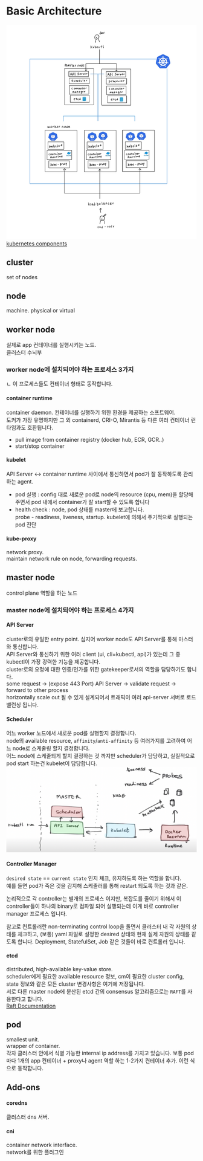 Basic Architecture
==================
![k8s-architecture](../image/k8s-architecture.jpg)
[kubernetes components](https://kubernetes.io/docs/concepts/overview/components)

cluster
-------
set of nodes

node
----
machine. physical or virtual

worker node
-----------
실제로 app 컨테이너를 실행시키는 노드.   
클러스터 수뇌부

### worker node에 설치되어야 하는 프로세스 3가지
ㄴ 이 프로세스들도 컨테이너 형태로 동작합니다.

#### container runtime 
container daemon. 컨테이너를 실행하기 위한 환경을 제공하는 소프트웨어.  
도커가 가장 유명하지만 그 외 containerd, CRI-O, Mirantis 등 다른 여러 컨테이너 런타임과도 호환됩니다.  
- pull image from container registry (docker hub, ECR, GCR..)
- start/stop container

#### kubelet
API Server <-> container runtime 사이에서 통신하면서 pod가 잘 동작하도록 관리하는 agent.  
- pod 실행 : config 대로 새로운 pod로 node의 resource (cpu, mem)을 할당해주면서 pod 내에서 container가 잘 start할 수 있도록 합니다  
- health check : node, pod 상태를 master에 보고합니다.   
probe - readiness, liveness, startup. kubelet에 의해서 주기적으로 실행되는 pod 진단 

#### kube-proxy
network proxy.  
maintain network rule on node, forwarding requests.  

master node
-----------
control plane 역할을 하는 노드

### master node에 설치되어야 하는 프로세스 4가지

#### API Server
cluster로의 유일한 entry point. 심지어 worker node도 API Server를 통해 마스터와 통신합니다.  
API Server와 통신하기 위한 여러 client (ui, cli=kubectl, api)가 있는데 그 중 kubectl이 가장 강력한 기능을 제공합니다.  
cluster로의 요청에 대한 인증/인가를 위한 gatekeeper로서의 역할을 담당하기도 합니다.  
some request -> (expose 443 Port) API Server -> validate request -> forward to other process  
horizontally scale out 될 수 있게 설계되어서 트래픽이 여러 api-server 서버로 로드밸런싱 됩니다.

#### Scheduler
어느 worker 노드에서 새로운 pod를 실행할지 결정합니다.   
node의 available resource, `affinity`/`anti-affinity` 등 여러가지를 고려하여 어느 node로 스케줄링 할지 결정합니다.  
어느 node에 스케줄되게 할지 결정하는 것 까지만 scheduler가 담당하고, 실질적으로 pod start 하는건 kubelet이 담당합니다.
![pod-scheduling](../image/pod-scheduling.png)

#### Controller Manager
`desired state` == `current state` 인지 체크, 유지하도록 하는 역할을 합니다.  
예를 들면 pod가 죽은 것을 감지해 스케줄러를 통해 restart 되도록 하는 것과 같은.  

논리적으로 각 controller는 별개의 프로세스 이지만, 복잡도를 줄이기 위해서 이 controller들이 하나의 binary로 컴파일 되어 실행되는데 이게 바로 controller manager 프로세스 입니다.

참고로 컨트롤러란 non-terminating control loop을 돌면서 클러스터 내 각 자원의 상태를 체크하고, (보통) yaml 파일로 설정한 desired 상태와 현재 실제 자원의 상태를 같도록 합니다. Deployment, StatefulSet, Job 같은 것들이 바로 컨트롤러 입니다. 


#### etcd
distributed, high-available key-value store.   
scheduler에게 필요한 available resource 정보, cm이 필요한 cluster config, state 정보와 같은 모든 cluster 변경사항은 여기에 저장됩니다.  
서로 다른 master node에 분산된 etcd 간의 consensus 알고리즘으로는 `RAFT`를 사용한다고 합니다.  
[Raft Documentation](https://raft.github.io/)  

pod
---
smallest unit.  
wrapper of container.  
각자 클러스터 안에서 식별 가능한 internal ip address를 가지고 있습니다.
보통 pod 마다 1개의 app 컨테이너 + proxy나 agent 역할 하는 1-2가지 컨테이너 추가. 이런 식으로 동작합니다.


Add-ons
-------
#### coredns
클러스터 dns 서버. 

#### cni
container network interface.  
network를 위한 플러그인
